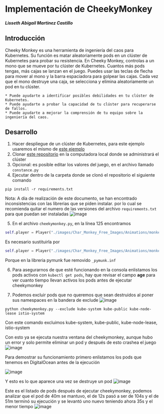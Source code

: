 # Implementación de CheekyMonkey 
##### Lisseth Abigail Martinez Castillo
## Introducción
Cheeky Monkey es una herramienta de ingeniería del caos para Kubernetes. Su función es matar aleatoriamente pods en un clúster de Kubernetes para probar su resistencia. En Cheeky Monkey, controlas a un mono que se mueve por tu clúster de Kubernetes. Cuantos más pods tengas, más cajas se lanzan en el juego. Puedes usar las teclas de flecha para mover al mono y la barra espaciadora para golpear las cajas. Cada vez que el mono destruye una caja, se selecciona y elimina aleatoriamente un pod en tu clúster.

    * Puede ayudarte a identificar posibles debilidades en tu clúster de Kubernetes.
    * Puede ayudarte a probar la capacidad de tu clúster para recuperarse de fallos.
    * Puede ayudarte a mejorar la comprensión de tu equipo sobre la ingeniería del caos.
 
 ## Desarrollo
 
 1. Hacer despliegue de un clúster de Kubernetes, para este ejemplo usaremos el mismo de [este ejemplo](https://github.com/lissethamc/practicas-tolerante-fallos/tree/main/kubernetes)
 2. Clonar [este repositorio](https://github.com/richstokes/cheekymonkey) en la computadora local donde se administrará el clúster
 3. Opcional: es posible editar los valores del juego, en el archivo llamado `constance.py`
 4. Ejecutar dentro de la carpeta donde se clonó el repositorio el siguiente comando 
 ```shell
 pip install -r requirements.txt
 ```
 Nota: A día de realización de este documento, se han encontrado inconsistencias con las librerias que se piden instalar.
por lo cual se recomienda quitar el numero de las versiones del archivo `requirements.txt` para que puedan ser instaladas
![image](https://github.com/lissethamc/practicas-tolerante-fallos/assets/33168405/009ed068-7025-4d7e-9aa4-9d2e25bfdcb4)

5. En el archivo `cheekymonkey.py`, en la línea 125 encontramos

```python
self.player = Player("./images/Char_Monkey_Free_Images/Animations/monkey_idle.png", x, y, scale=0.5, moment = _pymunk.inf, mass=1)
```

Es necesario sustituirla por

```python
self.player = Player("./images/Char_Monkey_Free_Images/Animations/monkey_idle.png", x, y, scale=0.5, moment = float("inf"), mass=1)
```
Porque en la libreria pymunk fue removido `_pymunk.inf`

6. Para asegurarnos de que esté funcionando en la consola enlistamos los pods activos con `kubectl get pods`, hay que revisar el campo **age** para ver cuanto tiempo llevan activos los pods antes de ejecutar cheekymonkey

8. Podemos excluir pods que no queremos que sean destruidos al poner sus namespaces en la bandera de exclude
![image](https://github.com/lissethamc/practicas-tolerante-fallos/assets/33168405/a7ce540b-08d2-4960-8cfa-ffae4252fd02)
 
```shell
python cheekymonkey.py --exclude kube-system kube-public kube-node-lease istio-system
```
Con este comando excluimos kube-system, kube-public, kube-node-lease, istio-system

Con esto ya se ejecuta nuestra ventana del cheekymonkey, aunque hubo un error y solo permite eliminar un pod y después de esto crashea el juego
![image](https://github.com/lissethamc/practicas-tolerante-fallos/assets/33168405/4b833a90-92f3-4c3a-a626-94da31f24dd4)

Para demostrar su funcionamiento primero enlistamos los pods que tenemos en DigitalOcean antes de la ejecución

![image](https://github.com/lissethamc/practicas-tolerante-fallos/assets/33168405/35a11785-5a7a-4009-bf14-22be17499608)

Y esto es lo que aparece una vez se destruye un pod
![image](https://github.com/lissethamc/practicas-tolerante-fallos/assets/33168405/afea8473-b709-4224-963f-01123f7b081e)

Este es el listado de pods después de ejecutar cheekymonkey, podemos analizar que el pod de 40m se mantuvo, el de 12s pasó a ser de 104s y el de 51m terminó su ejecución y se levantó uno nuevo teniendo ahora 35s y el menor tiempo
![image](https://github.com/lissethamc/practicas-tolerante-fallos/assets/33168405/f67c432f-79f9-49e2-9bbf-d8c4af8d3866)






